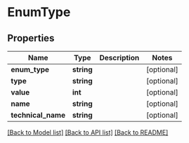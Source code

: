 # EnumType

## Properties
Name | Type | Description | Notes
------------ | ------------- | ------------- | -------------
**enum_type** | **string** |  | [optional] 
**type** | **string** |  | [optional] 
**value** | **int** |  | [optional] 
**name** | **string** |  | [optional] 
**technical_name** | **string** |  | [optional] 

[[Back to Model list]](../README.md#documentation-for-models) [[Back to API list]](../README.md#documentation-for-api-endpoints) [[Back to README]](../README.md)


